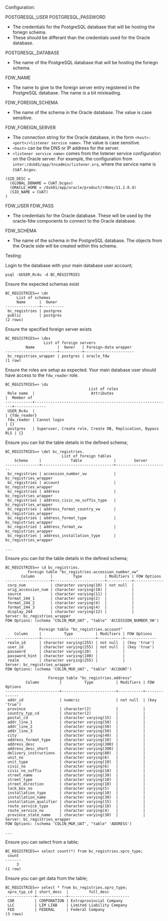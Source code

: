Configuration:

POSTGRESQL_USER
POSTGRESQL_PASSWORD
* The credentials for the PostgreSQL database that will be hosting the foriegn schema.
* These should be differant than the credentials used for the Oracle database.

POSTGRESQL_DATABASE
* The name of the PostgreSQL database that will be hosting the foriegn schema.

FDW_NAME
* The name to give to the foreign server entry registered in the PostgreSQL database.  The name is a bit misleading.

FDW_FOREIGN_SCHEMA
* The name of the schema in the Oracle database.  The value is case sensitive.

FDW_FOREIGN_SERVER
* The connection string for the Oracle database, in the form `<host>:<port>/<listener service name>`.    The value is case sensitive.
* `<host>` can be the DNS or IP address for the server.
* `<listener service name>` comes from the listener service configuration on the Oracle server.
For example, the configuration from `inter:/dsk01/app/tnsadmin/listener.ora`, where the service name is `CUAT.bcgov`.
```
(SID_DESC =
  (GLOBAL_DBNAME = CUAT.bcgov)
  (ORACLE_HOME = /dsk01/app/oracle/product/rdbms/11.2.0.4)
  (SID_NAME = CUAT)
)
```

FDW_USER
FDW_PASS
* The credentials for the Oracle database.  These will be used by the oracle-fdw components to connect to the Oracle database.

FDW_SCHEMA
* The name of the schema in the PostgreSQL database.  The objects from the Oracle side will be created within this schema.


Testing:

Login to the database with your main database user account;
```
psql -UUSER_Rc4u -d BC_REGISTRIES
```

Ensure the expected schemas exist
```
BC_REGISTRIES=> \dn
     List of schemas
     Name      |  Owner
---------------+----------
 bc_registries | postgres
 public        | postgres
(2 rows)
```

Ensure the specified foreign server exists
```
BC_REGISTRIES=> \des
                 List of foreign servers
         Name          |  Owner   | Foreign-data wrapper
-----------------------+----------+----------------------
 bc_registries_wrapper | postgres | oracle_fdw
(1 row)
```

Ensure the roles are setup as expected.  Your main database user should have access to the `fdw_reader` role.
```
BC_REGISTRIES=> \du
                                     List of roles
 Role name  |                         Attributes                         |  Member of
------------+------------------------------------------------------------+--------------
 USER_Rc4u  |                                                            | {fdw_reader}
 fdw_reader | Cannot login                                               | {}
 postgres   | Superuser, Create role, Create DB, Replication, Bypass RLS | {}

```

Ensure you can list the table details in the defined schema;
```
BC_REGISTRIES=> \det bc_registries.
                         List of foreign tables
    Schema     |             Table              |        Server
---------------+--------------------------------+-----------------------
 bc_registries | accession_number_vw            | bc_registries_wrapper
 bc_registries | account                        | bc_registries_wrapper
 bc_registries | address                        | bc_registries_wrapper
 bc_registries | address_civic_no_suffix_type   | bc_registries_wrapper
 bc_registries | address_format_country_vw      | bc_registries_wrapper
 bc_registries | address_format_type            | bc_registries_wrapper
 bc_registries | address_format_vw              | bc_registries_wrapper
 bc_registries | address_installation_type      | bc_registries_wrapper

...
```

Ensure you can list the table details in the defined schema;
```
BC_REGISTRIES=> \d bc_registries.
          Foreign table "bc_registries.accession_number_vw"
       Column       |         Type          | Modifiers | FDW Options
--------------------+-----------------------+-----------+-------------
 corp_num           | character varying(10) | not null  |
 orig_accession_num | character varying(10) |           |
 source             | character varying(11) |           |
 format_244_1       | character varying(2)  |           |
 format_244_2       | character varying(4)  |           |
 format_244_3       | character varying(4)  |           |
 display_244        | character varying(12) |           |
Server: bc_registries_wrapper
FDW Options: (schema 'COLIN_MGR_UAT', "table" 'ACCESSION_NUMBER_VW')

               Foreign table "bc_registries.account"
    Column     |          Type          | Modifiers | FDW Options
---------------+------------------------+-----------+--------------
 realm_id      | character varying(255) | not null  | (key 'true')
 user_id       | character varying(255) | not null  | (key 'true')
 password      | character varying(20)  |           |
 password_hint | character varying(100) |           |
 realm         | character varying(255) |           |
Server: bc_registries_wrapper
FDW Options: (schema 'COLIN_MGR_UAT', "table" 'ACCOUNT')

                   Foreign table "bc_registries.address"
         Column         |          Type          | Modifiers | FDW Options
------------------------+------------------------+-----------+--------------
 addr_id                | numeric                | not null  | (key 'true')
 province               | character(2)           |           |
 country_typ_cd         | character(2)           |           |
 postal_cd              | character varying(15)  |           |
 addr_line_1            | character varying(50)  |           |
 addr_line_2            | character varying(50)  |           |
 addr_line_3            | character varying(50)  |           |
 city                   | character varying(40)  |           |
 address_format_type    | character varying(10)  |           |
 address_desc           | character varying(300) |           |
 address_desc_short     | character varying(300) |           |
 delivery_instructions  | character varying(80)  |           |
 unit_no                | character varying(6)   |           |
 unit_type              | character varying(10)  |           |
 civic_no               | character varying(6)   |           |
 civic_no_suffix        | character varying(10)  |           |
 street_name            | character varying(30)  |           |
 street_type            | character varying(10)  |           |
 street_direction       | character varying(10)  |           |
 lock_box_no            | character varying(5)   |           |
 installation_type      | character varying(10)  |           |
 installation_name      | character varying(30)  |           |
 installation_qualifier | character varying(15)  |           |
 route_service_type     | character varying(10)  |           |
 route_service_no       | character varying(4)   |           |
 province_state_name    | character varying(30)  |           |
Server: bc_registries_wrapper
FDW Options: (schema 'COLIN_MGR_UAT', "table" 'ADDRESS')

...
```

Ensure you can select from a table;
```
BC_REGISTRIES=> select count(*) from bc_registries.xpro_type;
 count
-------
     3
(1 row)
```

Ensure you can get data from the table;
```
BC_REGISTRIES=> select * from bc_registries.xpro_type;
 xpro_typ_cd | short_desc  |         full_desc
-------------+-------------+---------------------------
 COR         | CORPORATION | Extraprovincial Company
 LLC         | LIM LIAB    | Limited Liability Company
 FED         | FEDERAL     | Federal Company
(3 rows)
```



